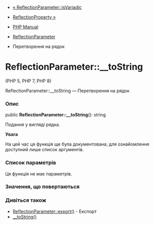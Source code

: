 - [«
ReflectionParameter::isVariadic](reflectionparameter.isvariadic.md)
- [ReflectionProperty »](class.reflectionproperty.md)

- [PHP Manual](index.md)
- [ReflectionParameter](class.reflectionparameter.md)
- Перетворення на рядок

# ReflectionParameter::\_\_toString

(PHP 5, PHP 7, PHP 8)

ReflectionParameter::\_\_toString — Перетворення на рядок

### Опис

public **ReflectionParameter::\_\_toString**(): string

Подання у вигляді рядка.

**Увага**

На цей час ця функція ще була документована; для
ознайомлення доступний лише список аргументів.

### Список параметрів

Ця функція не має параметрів.

### Значення, що повертаються

### Дивіться також

- [ReflectionParameter::export()](reflectionparameter.export.md) -
Експорт
- [\_\_toString()](language.oop5.magic.md#object.tostring)
